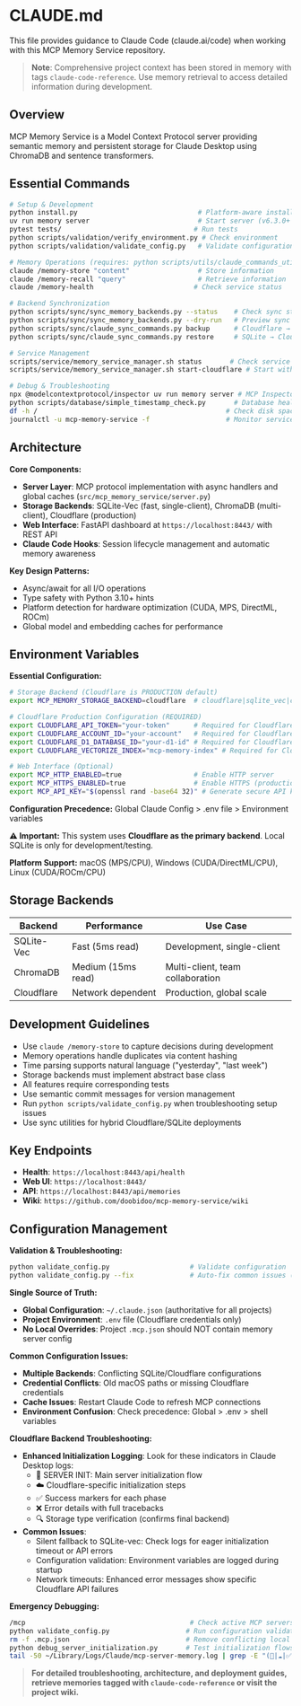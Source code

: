 # CLAUDE.md

This file provides guidance to Claude Code (claude.ai/code) when working with this MCP Memory Service repository.

> **Note**: Comprehensive project context has been stored in memory with tags `claude-code-reference`. Use memory retrieval to access detailed information during development.

## Overview

MCP Memory Service is a Model Context Protocol server providing semantic memory and persistent storage for Claude Desktop using ChromaDB and sentence transformers.

## Essential Commands

```bash
# Setup & Development
python install.py                              # Platform-aware installation
uv run memory server                           # Start server (v6.3.0+ consolidated CLI)
pytest tests/                                 # Run tests
python scripts/validation/verify_environment.py # Check environment
python scripts/validation/validate_config.py   # Validate configuration

# Memory Operations (requires: python scripts/utils/claude_commands_utils.py)
claude /memory-store "content"                 # Store information
claude /memory-recall "query"                  # Retrieve information
claude /memory-health                         # Check service status

# Backend Synchronization
python scripts/sync/sync_memory_backends.py --status    # Check sync status
python scripts/sync/sync_memory_backends.py --dry-run   # Preview sync
python scripts/sync/claude_sync_commands.py backup      # Cloudflare → SQLite
python scripts/sync/claude_sync_commands.py restore     # SQLite → Cloudflare

# Service Management
scripts/service/memory_service_manager.sh status       # Check service status
scripts/service/memory_service_manager.sh start-cloudflare # Start with Cloudflare

# Debug & Troubleshooting
npx @modelcontextprotocol/inspector uv run memory server # MCP Inspector
python scripts/database/simple_timestamp_check.py       # Database health check
df -h /                                               # Check disk space (critical for Litestream)
journalctl -u mcp-memory-service -f                   # Monitor service logs
```

## Architecture

**Core Components:**
- **Server Layer**: MCP protocol implementation with async handlers and global caches (`src/mcp_memory_service/server.py`)
- **Storage Backends**: SQLite-Vec (fast, single-client), ChromaDB (multi-client), Cloudflare (production)
- **Web Interface**: FastAPI dashboard at `https://localhost:8443/` with REST API
- **Claude Code Hooks**: Session lifecycle management and automatic memory awareness

**Key Design Patterns:**
- Async/await for all I/O operations
- Type safety with Python 3.10+ hints
- Platform detection for hardware optimization (CUDA, MPS, DirectML, ROCm)
- Global model and embedding caches for performance

## Environment Variables

**Essential Configuration:**
```bash
# Storage Backend (Cloudflare is PRODUCTION default)
export MCP_MEMORY_STORAGE_BACKEND=cloudflare  # cloudflare|sqlite_vec|chroma

# Cloudflare Production Configuration (REQUIRED)
export CLOUDFLARE_API_TOKEN="your-token"      # Required for Cloudflare backend
export CLOUDFLARE_ACCOUNT_ID="your-account"   # Required for Cloudflare backend
export CLOUDFLARE_D1_DATABASE_ID="your-d1-id" # Required for Cloudflare backend
export CLOUDFLARE_VECTORIZE_INDEX="mcp-memory-index" # Required for Cloudflare backend

# Web Interface (Optional)
export MCP_HTTP_ENABLED=true                  # Enable HTTP server
export MCP_HTTPS_ENABLED=true                 # Enable HTTPS (production)
export MCP_API_KEY="$(openssl rand -base64 32)" # Generate secure API key
```

**Configuration Precedence:** Global Claude Config > .env file > Environment variables

**⚠️  Important:** This system uses **Cloudflare as the primary backend**. Local SQLite is only for development/testing.

**Platform Support:** macOS (MPS/CPU), Windows (CUDA/DirectML/CPU), Linux (CUDA/ROCm/CPU)

## Storage Backends

| Backend | Performance | Use Case |
|---------|-------------|----------|
| SQLite-Vec | Fast (5ms read) | Development, single-client |
| ChromaDB | Medium (15ms read) | Multi-client, team collaboration |
| Cloudflare | Network dependent | Production, global scale |

## Development Guidelines

- Use `claude /memory-store` to capture decisions during development
- Memory operations handle duplicates via content hashing
- Time parsing supports natural language ("yesterday", "last week")
- Storage backends must implement abstract base class
- All features require corresponding tests
- Use semantic commit messages for version management
- Run `python scripts/validate_config.py` when troubleshooting setup issues
- Use sync utilities for hybrid Cloudflare/SQLite deployments

## Key Endpoints

- **Health**: `https://localhost:8443/api/health`
- **Web UI**: `https://localhost:8443/`  
- **API**: `https://localhost:8443/api/memories`
- **Wiki**: `https://github.com/doobidoo/mcp-memory-service/wiki`

## Configuration Management

**Validation & Troubleshooting:**
```bash
python validate_config.py                    # Validate configuration
python validate_config.py --fix              # Auto-fix common issues (future)
```

**Single Source of Truth:**
- **Global Configuration**: `~/.claude.json` (authoritative for all projects)
- **Project Environment**: `.env` file (Cloudflare credentials only)
- **No Local Overrides**: Project `.mcp.json` should NOT contain memory server config

**Common Configuration Issues:**
- **Multiple Backends**: Conflicting SQLite/Cloudflare configurations
- **Credential Conflicts**: Old macOS paths or missing Cloudflare credentials
- **Cache Issues**: Restart Claude Code to refresh MCP connections
- **Environment Confusion**: Check precedence: Global > .env > shell variables

**Cloudflare Backend Troubleshooting:**
- **Enhanced Initialization Logging**: Look for these indicators in Claude Desktop logs:
  - 🚀 SERVER INIT: Main server initialization flow
  - ☁️ Cloudflare-specific initialization steps
  - ✅ Success markers for each phase
  - ❌ Error details with full tracebacks
  - 🔍 Storage type verification (confirms final backend)
- **Common Issues**:
  - Silent fallback to SQLite-vec: Check logs for eager initialization timeout or API errors
  - Configuration validation: Environment variables are logged during startup
  - Network timeouts: Enhanced error messages show specific Cloudflare API failures

**Emergency Debugging:**
```bash
/mcp                                         # Check active MCP servers in Claude
python validate_config.py                   # Run configuration validation
rm -f .mcp.json                             # Remove conflicting local MCP config
python debug_server_initialization.py       # Test initialization flows (v6.15.1+)
tail -50 ~/Library/Logs/Claude/mcp-server-memory.log | grep -E "(🚀|☁️|✅|❌)" # View enhanced logs
```

> **For detailed troubleshooting, architecture, and deployment guides, retrieve memories tagged with `claude-code-reference` or visit the project wiki.**